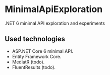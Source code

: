 # MinimalApiExploration
.NET 6 minimal API exploration and experiments

## Used technologies

- ASP.NET Core 6 minimal API.
- Entity Framework Core.
- MediatR (todo).
- FluentResults (todo).
